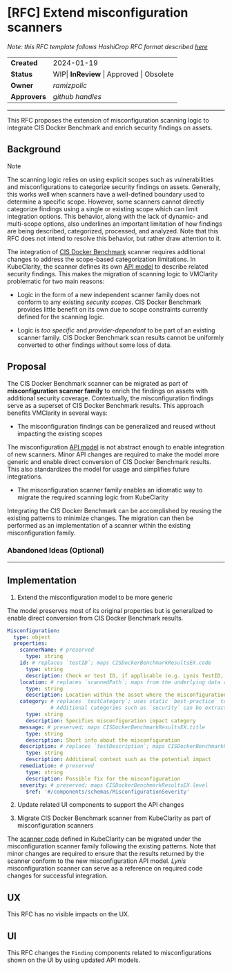# [RFC] Extend misconfiguration scanners

*Note: this RFC template follows HashiCrop RFC format described [here](https://works.hashicorp.com/articles/rfc-template)*


|               |                                            |
|---------------|--------------------------------------------|
| **Created**   | 2024-01-19                                 |
| **Status**    | WIP\| **InReview** \| Approved \| Obsolete |
| **Owner**     | *ramizpolic*                               |
| **Approvers** | *github handles*                           |

---

This RFC proposes the extension of misconfiguration scanning logic to integrate CIS Docker Benchmark and enrich security findings on assets.

## Background

> [!NOTE]
> The scanning logic relies on using explicit scopes such as vulnerabilities and misconfigurations to categorize security findings on assets.
Generally, this works well when scanners have a well-defined boundary used to determine a specific scope.
However, some scanners cannot directly categorize findings using a single or existing scope which can limit integration options.
This behavior, along with the lack of dynamic- and multi-scope options, also underlines an important limitation of how findings are being described, categorized, processed, and analyzed.
Note that this RFC does not intend to resolve this behavior, but rather draw attention to it.

The integration of [CIS Docker Benchmark](https://github.com/goodwithtech/dockle) scanner requires additional changes to address the scope-based categorization limitations.
In KubeClarity, the scanner defines its own [API model](https://github.com/openclarity/kubeclarity/blob/5ac3048b7a782c900a9bef846a91a7735ba77e24/api/swagger.yaml#L243C26-L243C26) to describe related security findings.
This makes the migration of scanning logic to VMClarity problematic for two main reasons:

- Logic in the form of a new independent scanner family does not conform to any existing *security scopes*.
CIS Docker Benchmark provides little benefit on its own due to scope constraints currently defined for the scanning logic.

- Logic is *too specific* and *provider-dependant* to be part of an existing scanner family.
CIS Docker Benchmark scan results cannot be uniformly converted to other findings without some loss of data.

## Proposal

The CIS Docker Benchmark scanner can be migrated as part of **misconfiguration scanner family** to enrich the findings on assets with additional security coverage.
Contextually, the misconfiguration findings serve as a superset of CIS Docker Benchmark results.
This approach benefits VMClarity in several ways:

* The misconfiguration findings can be generalized and reused without impacting the existing scopes

The misconfiguration [API model](https://github.com/openclarity/vmclarity/blob/bfc32ec88ee266157aaf7bcae7b17c4b2ee5c868/api/openapi.yaml#L3083) is not abstract enough to enable integration of new scanners.
Minor API changes are required to make the model more generic and enable direct conversion of CIS Docker Benchmark results.
This also standardizes the model for usage and simplifies future integrations.

- The misconfiguration scanner family enables an idiomatic way to migrate the required scanning logic from KubeClarity

Integrating the CIS Docker Benchmark can be accomplished by reusing the existing patterns to minimize changes.
The migration can then be performed as an implementation of a scanner within the existing misconfiguration family.

### Abandoned Ideas (Optional)

---

## Implementation

1. Extend the misconfiguration model to be more generic

The model preserves most of its original properties but is generalized to enable direct conversion from CIS Docker Benchmark results.

```yaml
Misconfiguration:
  type: object
  properties:
    scannerName: # preserved
      type: string
    id: # replaces `testID`; maps CISDockerBenchmarkResultsEX.code
      type: string
      description: Check or test ID, if applicable (e.g. Lynis TestID, CIS Docker Benchmark checkpoint code, etc)
    location: # replaces `scannedPath`; maps from the underlying data returned by the CIS Docker Benchmark scanner
      type: string
      description: Location within the asset where the misconfiguration was recorded (e.g. filesystem path)
    category: # replaces `testCategory`; uses static `best-practice` to label CIS Docker Benchmark results.
              # Additional categories such as `security` can be extracted/mapped, but not relevant to this RFC.
      type: string
      description: Specifies misconfiguration impact category
    message: # preserved; maps CISDockerBenchmarkResultsEX.title
      type: string
      description: Short info about the misconfiguration
    description: # replaces `testDescription`; maps CISDockerBenchmarkResultsEX.desc
      type: string
      description: Additional context such as the potential impact
    remediation: # preserved
      type: string
      description: Possible fix for the misconfiguration
    severity: # preserved; maps CISDockerBenchmarkResultsEX.level
      $ref: '#/components/schemas/MisconfigurationSeverity'
```

2. Update related UI components to support the API changes

3. Migrate CIS Docker Benchmark scanner from KubeClarity as part of misconfiguration scanners

The [scanner code](https://github.com/openclarity/kubeclarity/tree/5f6b411161100c15196c8149c0b1df5537c88a05/cis_docker_benchmark_scanner) defined in KubeClarity can be migrated under the misconfiguration scanner family following the existing patterns.
Note that minor changes are required to ensure that the results returned by the scanner conform to the new misconfiguration API model.
_Lynis_ misconfiguration scanner can serve as a reference on required code changes for successful integration. 

## UX

This RFC has no visible impacts on the UX.

## UI

This RFC changes the `Finding` components related to misconfigurations shown on the UI by using updated API models.
